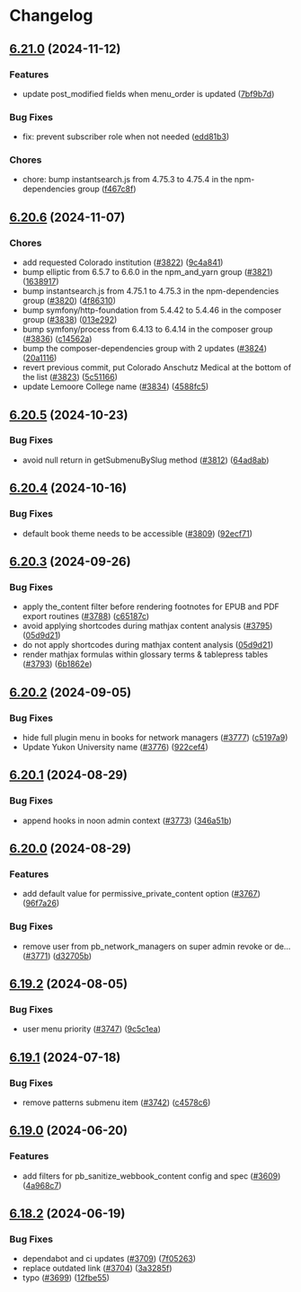 # Changelog

## [6.21.0](https://github.com/pressbooks/pressbooks/compare/6.20.6...6.21.0) (2024-11-12)


### Features

* update post_modified fields when menu_order is updated ([7bf9b7d](https://github.com/pressbooks/pressbooks/commit/7bf9b7da1eccf8ceab099732946c896ba02b02ba))


### Bug Fixes

* fix: prevent subscriber role when not needed ([edd81b3](https://github.com/pressbooks/pressbooks/commit/edd81b39cebd3a4a6c365d2f2ae440e224947fa8))

### Chores

* chore: bump instantsearch.js from 4.75.3 to 4.75.4 in the npm-dependencies group ([f467c8f](https://github.com/pressbooks/pressbooks/commit/f467c8fa05f8c2dcada37d46067a915a84a3ff5f))

## [6.20.6](https://github.com/pressbooks/pressbooks/compare/6.20.5...6.20.6) (2024-11-07)


### Chores

* add requested Colorado institution ([#3822](https://github.com/pressbooks/pressbooks/issues/3822)) ([9c4a841](https://github.com/pressbooks/pressbooks/commit/9c4a841c488210a9dee72e608f108e65fca0425d))
* bump elliptic from 6.5.7 to 6.6.0 in the npm_and_yarn group ([#3821](https://github.com/pressbooks/pressbooks/issues/3821)) ([1638917](https://github.com/pressbooks/pressbooks/commit/163891728c102c4038abd2ea0292d81e1bcb339b))
* bump instantsearch.js from 4.75.1 to 4.75.3 in the npm-dependencies group ([#3820](https://github.com/pressbooks/pressbooks/issues/3820)) ([4f86310](https://github.com/pressbooks/pressbooks/commit/4f86310205b5ee1b6b9c45a600116960bcb49368))
* bump symfony/http-foundation from 5.4.42 to 5.4.46 in the composer group ([#3838](https://github.com/pressbooks/pressbooks/issues/3838)) ([013e292](https://github.com/pressbooks/pressbooks/commit/013e29289b6a037e9f521bd17ee5ad809d8352ca))
* bump symfony/process from 6.4.13 to 6.4.14 in the composer group ([#3836](https://github.com/pressbooks/pressbooks/issues/3836)) ([c14562a](https://github.com/pressbooks/pressbooks/commit/c14562a46b62ec07f7bbc52376c99a470622f8c5))
* bump the composer-dependencies group with 2 updates ([#3824](https://github.com/pressbooks/pressbooks/issues/3824)) ([20a1116](https://github.com/pressbooks/pressbooks/commit/20a1116025d175d44f7f86252cf879145ed8f1b9))
* revert previous commit, put Colorado Anschutz Medical at the bottom of the list ([#3823](https://github.com/pressbooks/pressbooks/issues/3823)) ([5c51166](https://github.com/pressbooks/pressbooks/commit/5c51166d969b6fad0ff5a83f4cf139e9e900fd00))
* update Lemoore College name  ([#3834](https://github.com/pressbooks/pressbooks/issues/3834)) ([4588fc5](https://github.com/pressbooks/pressbooks/commit/4588fc59282b065e5f58c7fd87cebf2a4affbdb6))

## [6.20.5](https://github.com/pressbooks/pressbooks/compare/6.20.4...6.20.5) (2024-10-23)


### Bug Fixes

* avoid null return in getSubmenuBySlug method ([#3812](https://github.com/pressbooks/pressbooks/issues/3812)) ([64ad8ab](https://github.com/pressbooks/pressbooks/commit/64ad8ab18afe181875543faeec3e48642a07ec94))

## [6.20.4](https://github.com/pressbooks/pressbooks/compare/6.20.3...6.20.4) (2024-10-16)


### Bug Fixes

* default book theme needs to be accessible ([#3809](https://github.com/pressbooks/pressbooks/issues/3809)) ([92ecf71](https://github.com/pressbooks/pressbooks/commit/92ecf71924cebe94c18d1fb7bd52c83643bf3dfb))

## [6.20.3](https://github.com/pressbooks/pressbooks/compare/6.20.2...6.20.3) (2024-09-26)


### Bug Fixes

* apply the_content filter before rendering footnotes for EPUB and PDF export routines ([#3788](https://github.com/pressbooks/pressbooks/issues/3788)) ([c65187c](https://github.com/pressbooks/pressbooks/commit/c65187c4747faa45c73b9d64965b16cc2db83fe5))
* avoid applying shortcodes during mathjax content analysis ([#3795](https://github.com/pressbooks/pressbooks/issues/3795)) ([05d9d21](https://github.com/pressbooks/pressbooks/commit/05d9d21024794bc3c56a3efa36332ce8142a08da))
* do not apply shortcodes during mathjax content analysis ([05d9d21](https://github.com/pressbooks/pressbooks/commit/05d9d21024794bc3c56a3efa36332ce8142a08da))
* render mathjax formulas within glossary terms & tablepress tables ([#3793](https://github.com/pressbooks/pressbooks/issues/3793)) ([6b1862e](https://github.com/pressbooks/pressbooks/commit/6b1862e7289f180811b054b5ebeae5d186a27c50))

## [6.20.2](https://github.com/pressbooks/pressbooks/compare/6.20.1...6.20.2) (2024-09-05)


### Bug Fixes

* hide full plugin menu in books for network managers ([#3777](https://github.com/pressbooks/pressbooks/issues/3777)) ([c5197a9](https://github.com/pressbooks/pressbooks/commit/c5197a98f2492e9c2c68a95e9a92d5ca69b6815e))
* Update Yukon University name ([#3776](https://github.com/pressbooks/pressbooks/issues/3776)) ([922cef4](https://github.com/pressbooks/pressbooks/commit/922cef4727bee662e102a568db05987ffd45addd))

## [6.20.1](https://github.com/pressbooks/pressbooks/compare/6.20.0...6.20.1) (2024-08-29)


### Bug Fixes

* append hooks in noon admin context ([#3773](https://github.com/pressbooks/pressbooks/issues/3773)) ([346a51b](https://github.com/pressbooks/pressbooks/commit/346a51b5fbfa8054983222f56f6b83169f03bd01))

## [6.20.0](https://github.com/pressbooks/pressbooks/compare/6.19.2...6.20.0) (2024-08-29)


### Features

* add default value for permissive_private_content option ([#3767](https://github.com/pressbooks/pressbooks/issues/3767)) ([96f7a26](https://github.com/pressbooks/pressbooks/commit/96f7a263a55a4a6df625ed847edbf93c5bf5fa6e))


### Bug Fixes

* remove user from pb_network_managers on super admin revoke or de… ([#3771](https://github.com/pressbooks/pressbooks/issues/3771)) ([d32705b](https://github.com/pressbooks/pressbooks/commit/d32705b6c901dfb1f10df01f8ec66844349d98f3))

## [6.19.2](https://github.com/pressbooks/pressbooks/compare/6.19.1...6.19.2) (2024-08-05)


### Bug Fixes

* user menu priority ([#3747](https://github.com/pressbooks/pressbooks/issues/3747)) ([9c5c1ea](https://github.com/pressbooks/pressbooks/commit/9c5c1ea42abfc413757d22f6c8cc346b46a8820c))

## [6.19.1](https://github.com/pressbooks/pressbooks/compare/6.19.0...6.19.1) (2024-07-18)


### Bug Fixes

* remove patterns submenu item ([#3742](https://github.com/pressbooks/pressbooks/issues/3742)) ([c4578c6](https://github.com/pressbooks/pressbooks/commit/c4578c6f1c0af0d97fc35e121ca25e58329f8fdd))

## [6.19.0](https://github.com/pressbooks/pressbooks/compare/6.18.2...6.19.0) (2024-06-20)


### Features

* add filters for pb_sanitize_webbook_content config and spec ([#3609](https://github.com/pressbooks/pressbooks/issues/3609)) ([4a968c7](https://github.com/pressbooks/pressbooks/commit/4a968c77fa786f97af5b9894cd8d47bd28b049cd))

## [6.18.2](https://github.com/pressbooks/pressbooks/compare/6.18.1...6.18.2) (2024-06-19)


### Bug Fixes

* dependabot and ci updates ([#3709](https://github.com/pressbooks/pressbooks/issues/3709)) ([7f05263](https://github.com/pressbooks/pressbooks/commit/7f05263b63f33a26a73501255916eca5d0390bcb))
* replace outdated link ([#3704](https://github.com/pressbooks/pressbooks/issues/3704)) ([3a3285f](https://github.com/pressbooks/pressbooks/commit/3a3285f118df55bb6ca3e1c232218ab632131dd8))
* typo ([#3699](https://github.com/pressbooks/pressbooks/issues/3699)) ([12fbe55](https://github.com/pressbooks/pressbooks/commit/12fbe558efd06cf1cb14fd347af222b4d101a246))
